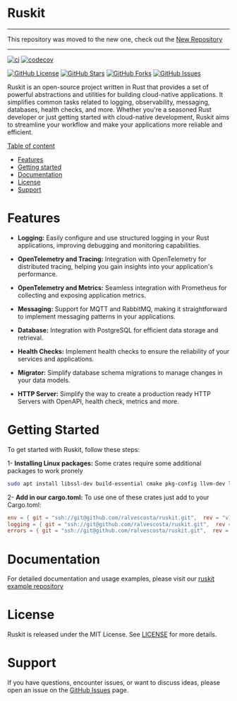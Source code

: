 # Ruskit

---

This repository was moved to the new one, check out the [New Repository](https://github.com/tointernet/ruskit)

---

[![ci](https://github.com/ralvescosta/ruskit/actions/workflows/ci.yml/badge.svg)](https://github.com/ralvescosta/ruskit/actions/workflows/ci.yml) [![codecov](https://codecov.io/gh/ralvescosta/ruskit/branch/main/graph/badge.svg?token=6EAILKZFDO)](https://codecov.io/gh/ralvescosta/ruskit)

[![GitHub License](https://img.shields.io/badge/license-MIT-blue.svg)](https://github.com/ralvescosta/ruskit/blob/main/LICENSE)
[![GitHub Stars](https://img.shields.io/github/stars/ralvescosta/ruskit.svg)](https://github.com/ralvescosta/ruskit/stargazers)
[![GitHub Forks](https://img.shields.io/github/forks/ralvescosta/ruskit.svg)](https://github.com/ralvescosta/ruskit/network)
[![GitHub Issues](https://img.shields.io/github/issues/ralvescosta/ruskit.svg)](https://github.com/ralvescosta/ruskit/issues)

Ruskit is an open-source project written in Rust that provides a set of powerful abstractions and utilities for building cloud-native applications. It simplifies common tasks related to logging, observability, messaging, databases, health checks, and more. Whether you're a seasoned Rust developer or just getting started with cloud-native development, Ruskit aims to streamline your workflow and make your applications more reliable and efficient.

[Table of content]()

  - [Features](#features)
  - [Getting started](#getting-started)
  - [Documentation](#documentation)
  - [License](#license)
  - [Support](#support)
  

# Features

- **Logging:** Easily configure and use structured logging in your Rust applications, improving debugging and monitoring capabilities.

- **OpenTelemetry and Tracing:** Integration with OpenTelemetry for distributed tracing, helping you gain insights into your application's performance.

- **OpenTelemetry and Metrics:** Seamless integration with Prometheus for collecting and exposing application metrics.

- **Messaging:** Support for MQTT and RabbitMQ, making it straightforward to implement messaging patterns in your applications.

- **Database:** Integration with PostgreSQL for efficient data storage and retrieval.

- **Health Checks:** Implement health checks to ensure the reliability of your services and applications.

- **Migrator:** Simplify database schema migrations to manage changes in your data models.

- **HTTP Server:** Simplify the way to create a production ready HTTP Servers with OpenAPI, health check, metrics and more.

# Getting Started

To get started with Ruskit, follow these steps:

1- **Installing Linux packages:**  Some crates require some additional packages to work pronely

```bash
sudo apt install libssl-dev build-essential cmake pkg-config llvm-dev libclang-dev clang libmosquitto-dev sqlite3
```

2- **Add in our cargo.toml:** To use one of these crates just add to your Cargo.toml:

```toml
env = { git = "ssh://git@github.com/ralvescosta/ruskit.git",  rev = "v1.25.0" }
logging = { git = "ssh://git@github.com/ralvescosta/ruskit.git",  rev = "v1.25.0"  }
errors = { git = "ssh://git@github.com/ralvescosta/ruskit.git",  rev = "v1.25.0"  }
```

# Documentation

For detailed documentation and usage examples, please visit our [ruskit example repository](https://github.com/ralvescosta/ruskit_examples)

# License

Ruskit is released under the MIT License. See [LICENSE](https://github.com/ralvescosta/ruskit/blob/main/LICENSE) for more details.

# Support

If you have questions, encounter issues, or want to discuss ideas, please open an issue on the [GitHub Issues](https://github.com/ralvescosta/ruskit/issues) page.
